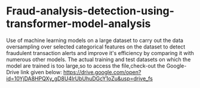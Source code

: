 # Fraud-analysis-detection-using-transformer-model-analysis
Use of machine learning models on a large dataset to carry out the data oversampling over selected categorical features on the dataset to detect fraudulent transaction alerts and improve it's efficiency by comparing it with numerous other models.
The actual training and test datasets on which the model are trained is too large,so to access the file,check-out the Google-Drive link given below:
https://drive.google.com/open?id=10YjDA8HPQXy_gD8U4IrUbUhuDGcY1oZu&usp=drive_fs

